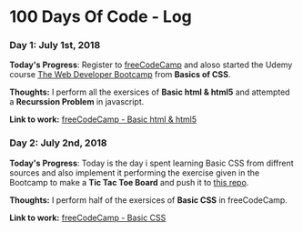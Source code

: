 # 100 Days Of Code - Log

### Day 1: July 1st, 2018

**Today's Progress**: Register to [freeCodeCamp](https://www.freecodecamp.org/) and aloso started the Udemy course [The Web Developer Bootcamp](https://www.udemy.com/the-web-developer-bootcamp) from **Basics of CSS**.

**Thoughts:** I perform all the exersices of **Basic html & html5** and attempted a **Recurssion Problem** in javascript.

**Link to work:** [freeCodeCamp - Basic html & html5](https://learn.freecodecamp.org/responsive-web-design/basic-html-and-html5)

### Day 2: July 2nd, 2018

**Today's Progress**: Today is the day i spent learning Basic CSS from diffrent sources and also implement it performing the exercise given in the Bootcamp to make a **Tic Tac Toe Board** and push it to [this repo](https://github.com/Crazzi-Boii/the-web-developer-bootcamp).

**Thoughts:** I perform half of the exersices of **Basic CSS** in freeCodeCamp.

**Link to work:** [freeCodeCamp - Basic CSS](https://learn.freecodecamp.org/responsive-web-design/basic-css)


